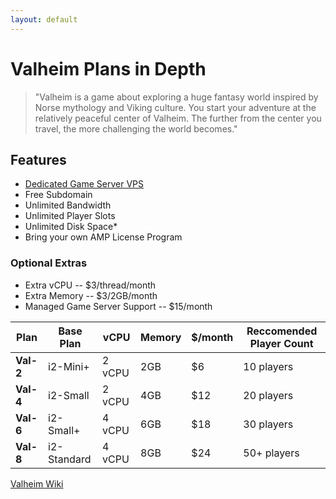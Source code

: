 ```yaml
---
layout: default
---
```

# Valheim Plans in Depth
> "Valheim is a game about exploring a huge fantasy world inspired by Norse mythology and Viking culture. You start your adventure at the relatively peaceful center of Valheim. The further from the center you travel, the more challenging the world becomes."

## Features
- [Dedicated Game Server VPS](https://www.turnkeylinux.org/gameserver)
- Free Subdomain
- Unlimited Bandwidth
- Unlimited Player Slots
- Unlimited Disk Space* 
- Bring your own AMP License Program

### Optional Extras
- Extra vCPU -- $3/thread/month
- Extra Memory -- $3/2GB/month
- Managed Game Server Support -- $15/month

|**Plan**  | Base Plan   | vCPU   | Memory | $/month | Reccomended Player Count |
| ---      | ---         | ---    |  ---   | ---     | ---        |
|**Val-2** | i2-Mini+    | 2 vCPU |  2GB   | $6      | 10 players |
|**Val-4** | i2-Small    | 2 vCPU |  4GB   | $12     | 20 players |
|**Val-6** | i2-Small+   | 4 vCPU |  6GB   | $18     | 30 players |
|**Val-8** | i2-Standard | 4 vCPU |  8GB   | $24     | 50+ players|

[Valheim Wiki](https://valheim.fandom.com/wiki/Valheim_Wiki)